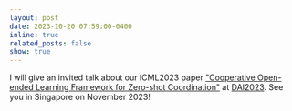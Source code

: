 ```yaml
---
layout: post
date: 2023-10-20 07:59:00-0400
inline: true
related_posts: false
show: true
---
```


I will give an invited talk about our ICML2023 paper ["Cooperative Open-ended Learning Framework for Zero-shot Coordination"](https://proceedings.mlr.press/v202/li23au.html) at [DAI2023](http://www.adai.ai/dai/2023/index.html). See you in Singapore on November 2023!
